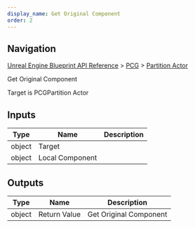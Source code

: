 ```yaml
---
display_name: Get Original Component
order: 2
---
```

## Navigation

[Unreal Engine Blueprint API Reference](https://dev.epicgames.com/documentation/en-us/unreal-engine/BlueprintAPI) > [PCG](https://dev.epicgames.com/documentation/en-us/unreal-engine/BlueprintAPI/PCG) > [Partition Actor](https://dev.epicgames.com/documentation/en-us/unreal-engine/BlueprintAPI/PCG/PartitionActor)

Get Original Component

Target is PCGPartition Actor

## Inputs

| Type | Name | Description |
| --- | --- | --- |
| object | Target |  |
| object | Local Component |  |

## Outputs

| Type | Name | Description |
| --- | --- | --- |
| object | Return Value | Get Original Component |
